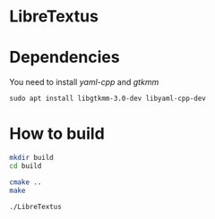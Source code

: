 # LibreTextus

# Dependencies

You need to install *yaml-cpp* and *gtkmm*

```
sudo apt install libgtkmm-3.0-dev libyaml-cpp-dev
```

# How to build

```bash
mkdir build
cd build

cmake ..
make

./LibreTextus
```
